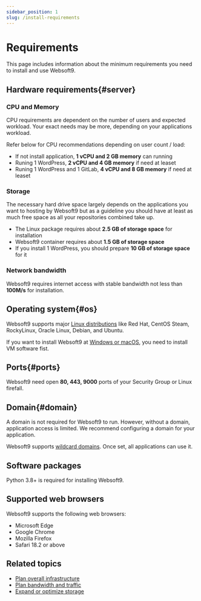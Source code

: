 ```yaml
---
sidebar_position: 1
slug: /install-requirements
---
```


# Requirements

This page includes information about the minimum requirements you need to install and use Websoft9.

## Hardware requirements{#server}

### CPU and Memory

CPU requirements are dependent on the number of users and expected workload. Your exact needs may be more, depending on your applications workload.  

Refer below for CPU recommendations depending on user count / load:  

- If not install application, **1 vCPU and 2 GB memory** can running
- Runing 1 WordPress, **2 vCPU and 4 GB memory** if need at leaset
- Runing 1 WordPress and 1 GitLab, **4 vCPU and 8 GB memory** if need at leaset

### Storage

The necessary hard drive space largely depends on the applications you want to hosting by Websoft9 but as a guideline you should have at least as much free space as all your repositories combined take up.

- The Linux package requires about **2.5 GB of storage space** for installation
- Websoft9 container requires about **1.5 GB of storage space**
- If you install 1 WordPress, you should prepare **10 GB of storage space** for it

### Network bandwidth

Websoft9 requires internet access with stable bandwidth not less than **100M/s** for installation.

## Operating system{#os}

Websoft9 supports major [Linux distributions](https://websoft9.github.io/websoft9/version.json) like Red Hat, CentOS Steam, RockyLinux, Oracle Linux, Debian, and Ubuntu.  

If you want to install Websoft9 at [Windows or macOS](./install-windows), you need to install VM software fist.  

## Ports{#ports}

Websoft9 need open **80, 443, 9000** ports of your Security Group or Linux firefall.

## Domain{#domain}

A domain is not required for Websoft9 to run. However, without a domain, application access is limited. We recommend configuring a domain for your application.  

Websoft9 supports [wildcard domains](./domain-set#wildcard). Once set, all applications can use it.


## Software packages

Python 3.8+ is required for installing Websoft9.

## Supported web browsers

Websoft9 supports the following web browsers:

- Microsoft Edge
- Google Chrome
- Mozilla Firefox
- Safari 18.2 or above

## Related topics

- [Plan overall infrastructure](./design-infrastructure)
- [Plan bandwidth and traffic](./brandwith-infra)
- [Expand or optimize storage](./storage)



